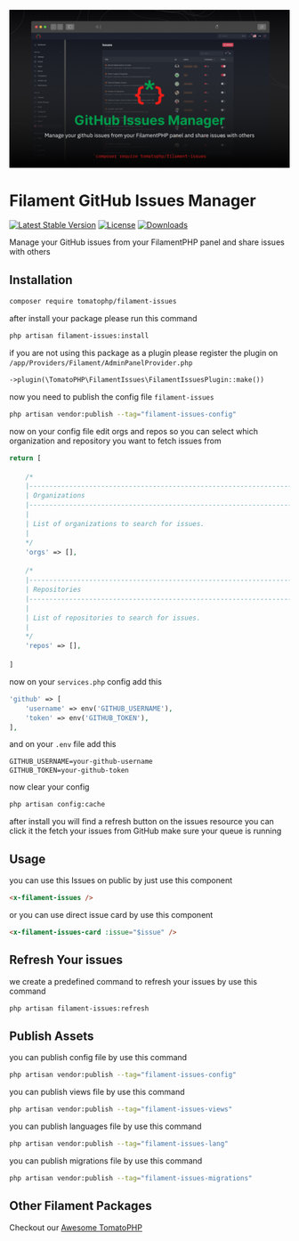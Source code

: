 ![Screenshot](https://raw.githubusercontent.com/tomatophp/filament-issues/master/arts/3x1io-tomato-issues.jpg)

# Filament GitHub Issues Manager

[![Latest Stable Version](https://poser.pugx.org/tomatophp/filament-issues/version.svg)](https://packagist.org/packages/tomatophp/filament-issues)
[![License](https://poser.pugx.org/tomatophp/filament-issues/license.svg)](https://packagist.org/packages/tomatophp/filament-issues)
[![Downloads](https://poser.pugx.org/tomatophp/filament-issues/d/total.svg)](https://packagist.org/packages/tomatophp/filament-issues)

Manage your GitHub issues from your FilamentPHP panel and share issues with others

## Installation

```bash
composer require tomatophp/filament-issues
```
after install your package please run this command

```bash
php artisan filament-issues:install
```


if you are not using this package as a plugin please register the plugin on `/app/Providers/Filament/AdminPanelProvider.php`

```php
->plugin(\TomatoPHP\FilamentIssues\FilamentIssuesPlugin::make())
```

now you need to publish the config file `filament-issues`

```bash
php artisan vendor:publish --tag="filament-issues-config"
```

now on your config file edit orgs and repos so you can select which organization and repository you want to fetch issues from

```php
return [

    /*
    |--------------------------------------------------------------------------
    | Organizations
    |--------------------------------------------------------------------------
    |
    | List of organizations to search for issues.
    |
    */
    'orgs' => [],

    /*
    |--------------------------------------------------------------------------
    | Repositories
    |--------------------------------------------------------------------------
    |
    | List of repositories to search for issues.
    |
    */
    'repos' => [],

]
```

now on your `services.php` config add this

```php
'github' => [
    'username' => env('GITHUB_USERNAME'),
    'token' => env('GITHUB_TOKEN'),
],
```

and on your `.env` file add this

```env
GITHUB_USERNAME=your-github-username
GITHUB_TOKEN=your-github-token
```

now clear your config

```bash
php artisan config:cache
```

after install you will find a refresh button on the issues resource you can click it the fetch your issues from GitHub make sure your queue is running

## Usage

you can use this Issues on public by just use this component

```html
<x-filament-issues />
```

or you can use direct issue card by use this component

```html
<x-filament-issues-card :issue="$issue" />
```

## Refresh Your issues 

we create a predefined command to refresh your issues by use this command

```bash
php artisan filament-issues:refresh
```

## Publish Assets

you can publish config file by use this command

```bash
php artisan vendor:publish --tag="filament-issues-config"
```

you can publish views file by use this command

```bash
php artisan vendor:publish --tag="filament-issues-views"
```

you can publish languages file by use this command

```bash
php artisan vendor:publish --tag="filament-issues-lang"
```

you can publish migrations file by use this command

```bash
php artisan vendor:publish --tag="filament-issues-migrations"
```

## Other Filament Packages

Checkout our [Awesome TomatoPHP](https://github.com/tomatophp/awesome)
